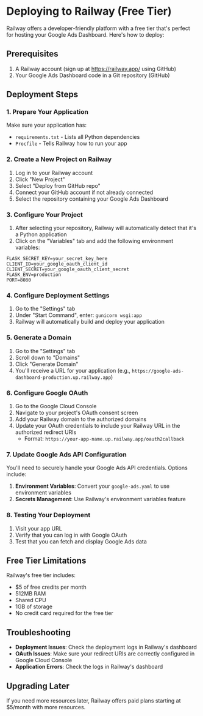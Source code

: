 # Deploying to Railway (Free Tier)

Railway offers a developer-friendly platform with a free tier that's perfect for hosting your Google Ads Dashboard. Here's how to deploy:

## Prerequisites

1. A Railway account (sign up at https://railway.app/ using GitHub)
2. Your Google Ads Dashboard code in a Git repository (GitHub)

## Deployment Steps

### 1. Prepare Your Application

Make sure your application has:
- `requirements.txt` - Lists all Python dependencies
- `Procfile` - Tells Railway how to run your app

### 2. Create a New Project on Railway

1. Log in to your Railway account
2. Click "New Project"
3. Select "Deploy from GitHub repo"
4. Connect your GitHub account if not already connected
5. Select the repository containing your Google Ads Dashboard

### 3. Configure Your Project

1. After selecting your repository, Railway will automatically detect that it's a Python application
2. Click on the "Variables" tab and add the following environment variables:

```
FLASK_SECRET_KEY=your_secret_key_here
CLIENT_ID=your_google_oauth_client_id
CLIENT_SECRET=your_google_oauth_client_secret
FLASK_ENV=production
PORT=8080
```

### 4. Configure Deployment Settings

1. Go to the "Settings" tab
2. Under "Start Command", enter: `gunicorn wsgi:app`
3. Railway will automatically build and deploy your application

### 5. Generate a Domain

1. Go to the "Settings" tab
2. Scroll down to "Domains"
3. Click "Generate Domain"
4. You'll receive a URL for your application (e.g., `https://google-ads-dashboard-production.up.railway.app`)

### 6. Configure Google OAuth

1. Go to the Google Cloud Console
2. Navigate to your project's OAuth consent screen
3. Add your Railway domain to the authorized domains
4. Update your OAuth credentials to include your Railway URL in the authorized redirect URIs
   - Format: `https://your-app-name.up.railway.app/oauth2callback`

### 7. Update Google Ads API Configuration

You'll need to securely handle your Google Ads API credentials. Options include:

1. **Environment Variables**: Convert your `google-ads.yaml` to use environment variables
2. **Secrets Management**: Use Railway's environment variables feature

### 8. Testing Your Deployment

1. Visit your app URL
2. Verify that you can log in with Google OAuth
3. Test that you can fetch and display Google Ads data

## Free Tier Limitations

Railway's free tier includes:
- $5 of free credits per month
- 512MB RAM
- Shared CPU
- 1GB of storage
- No credit card required for the free tier

## Troubleshooting

- **Deployment Issues**: Check the deployment logs in Railway's dashboard
- **OAuth Issues**: Make sure your redirect URIs are correctly configured in Google Cloud Console
- **Application Errors**: Check the logs in Railway's dashboard

## Upgrading Later

If you need more resources later, Railway offers paid plans starting at $5/month with more resources.

